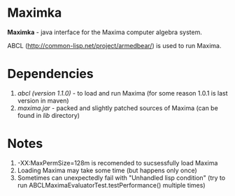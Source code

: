 Maximka
===

**Maximka** - java interface for the Maxima computer algebra system.

ABCL (http://common-lisp.net/project/armedbear/) is used to run Maxima.

Dependencies
====
1. *abcl (version 1.1.0)* - to load and run Maxima (for some reason 1.0.1 is last version in maven)
2. *maxima.jar* - packed and slightly patched sources of Maxima (can be found in *lib* directory)


Notes
====

1. -XX:MaxPermSize=128m is recomended to sucsessfully load Maxima
2. Loading Maxima may take some time (but happens only once)
3. Sometimes can unexpectedly fail with "Unhandled lisp condition" 
   (try to run ABCLMaximaEvaluatorTest.testPerformance() multiple times)

